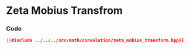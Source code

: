# Zeta Mobius Transfrom

### Code

```cpp
{{#include ../../../src/math/convolution/zeta_mobius_transform.hpp}}
```

